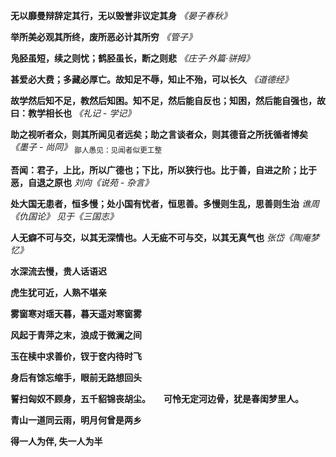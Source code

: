 **无以靡曼辩辞定其行，无以毁誉非议定其身** *《晏子春秋》*

**举所美必观其所终，废所恶必计其所穷** *《管子》*

**凫胫虽短，续之则忧；鹤胫虽长，断之则悲** *《庄子·外篇·骈拇》*

**甚爱必大费；多藏必厚亡。故知足不辱，知止不殆，可以长久** *《道德经》*

**故学然后知不足，教然后知困。知不足，然后能自反也；知困，然后能自强也，故曰：教学相长也** *《礼记 - 学记》*

**助之视听者众，则其所闻见者远矣；助之言谈者众，则其德音之所抚循者博矣** *《墨子 - 尚同》* <sub>鄙人愚见：见闻者似更工整</sub>

**吾闻：君子，上比，所以广德也；下比，所以狭行也。比于善，自进之阶；比于恶，自退之原也** *刘向《说苑 - 杂言》*

**处大国无患者，恒多慢；处小国有忧者，恒思善。多慢则生乱，思善则生治** *谯周《仇国论》 见于《三国志》*

**人无癖不可与交，以其无深情也。人无疵不可与交，以其无真气也**  *张岱《陶庵梦忆》*



**水深流去慢，贵人话语迟**

**虎生犹可近，人熟不堪亲**

**雾窗寒对瑶天暮，暮天遥对寒窗雾**

**风起于青萍之末，浪成于微澜之间**

**玉在椟中求善价，钗于奁内待时飞**

**身后有馀忘缩手，眼前无路想回头**

**誓扫匈奴不顾身，五千貂锦丧胡尘。　　可怜无定河边骨，犹是春闺梦里人。**

**青山一道同云雨，明月何曾是两乡**







**得一人为伴, 失一人为半**
